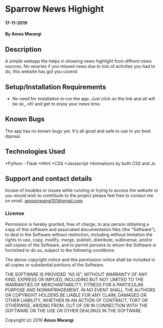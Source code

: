 # Sparrow News Highight

#### 17-11-2019

#### By **Amos Mwangi**

## Description

A simple webapp the helps in showing news highlight from diffrent news sources. No woories if you missed news due to lots of activites you had to do, this website has got you coverd.

## Setup/Installation Requirements

* No need for installation to run the app. Just click on the link and all will be ok,, oh! and get to enjoy your news time.

## Known Bugs

The app has no known bugs yet. It's all good and safe to use to yor best diposal.

## Technologies Used

*Python - Flask
*Html
*CSS
*Javascript
*Animations by both CSS and Js

## Support and contact details
Incase of troubles or issues while running or trying to access the website or you would wish to contribute to the project please feel free to contact me on email. amosmwangi101@gmail.com

### License



Permission is hereby granted, free of charge, to any person obtaining a copy of this software and associated documentation files (the "Software"), to deal in the Software without restriction, including without limitation the rights to use, copy, modify, merge, publish, distribute, sublicense, and/or sell copies of the Software, and to permit persons to whom the Software is furnished to do so, subject to the following conditions:

The above copyright notice and this permission notice shall be included in all copies or substantial portions of the Software.

THE SOFTWARE IS PROVIDED "AS IS", WITHOUT WARRANTY OF ANY KIND, EXPRESS OR IMPLIED, INCLUDING BUT NOT LIMITED TO THE WARRANTIES OF MERCHANTABILITY, FITNESS FOR A PARTICULAR PURPOSE AND NONINFRINGEMENT. IN NO EVENT SHALL THE AUTHORS OR COPYRIGHT HOLDERS BE LIABLE FOR ANY CLAIM, DAMAGES OR OTHER LIABILITY, WHETHER IN AN ACTION OF CONTRACT, TORT OR OTHERWISE, ARISING FROM, OUT OF OR IN CONNECTION WITH THE SOFTWARE OR THE USE OR OTHER DEALINGS IN THE SOFTWARE.

Copyright (c) 2019 **Amos Mwangi**
